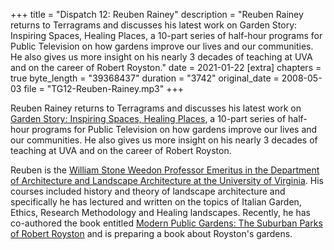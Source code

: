 +++
title = "Dispatch 12: Reuben Rainey"
description = "Reuben Rainey returns to Terragrams and discusses his latest work on Garden Story: Inspiring Spaces, Healing Places, a 10-part series of half-hour programs for Public Television on how gardens improve our lives and our communities. He also gives us more insight on his nearly 3 decades of teaching at UVA and on the career of Robert Royston."
date = 2021-01-22
[extra]
chapters = true
byte_length = "39368437"
duration = "3742"
original_date = 2008-05-03
file = "TG12-Reuben-Rainey.mp3"
+++

Reuben Rainey returns to Terragrams and discusses his latest work on [Garden Story: Inspiring Spaces, Healing Places](https://www.imdb.com/title/tt1376588/), a 10-part series of half-hour programs for Public Television on how gardens improve our lives and our communities. He also gives us more insight on his nearly 3 decades of teaching at UVA and on the career of Robert Royston.

Reuben is the [William Stone Weedon Professor Emeritus in the Department of Architecture and Landscape Architecture at the University of Virginia](https://www.arch.virginia.edu/people/reuben-m-rainey). His courses included history and theory of landscape architecture and specifically he has lectured and written on the topics of Italian Garden, Ethics, Research Methodology and Healing landscapes. Recently, he has co-authored the book entitled [Modern Public Gardens: The Suburban Parks of Robert Royston](https://stoutbooks.com/collections/landscape-urbanism-highlights/products/modern-public-gardens-robert-royston-and-the-suburban-park-64580) and is preparing a book about Royston's gardens.
